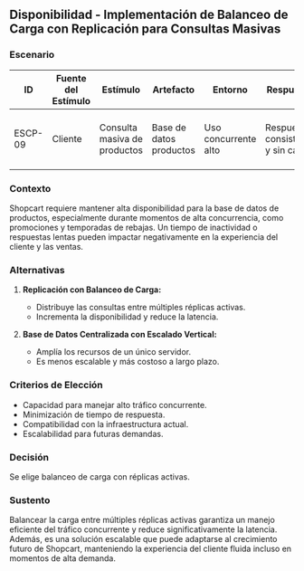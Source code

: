 ## Disponibilidad - Implementación de Balanceo de Carga con Replicación para Consultas Masivas  

### Escenario  
| **ID**      | **Fuente del Estímulo** | **Estímulo**             | **Artefacto**                 | **Entorno**               | **Respuesta**                           | **Medida de Respuesta**              |
|-------------|-------------------------|--------------------------|--------------------------------|---------------------------|-----------------------------------------|--------------------------------------|
| ESCP-09     | Cliente                 | Consulta masiva de productos | Base de datos productos        | Uso concurrente alto       | Respuesta consistente y sin caída       | 99.9% uptime, latencia < 3 segundos |

### Contexto  
Shopcart requiere mantener alta disponibilidad para la base de datos de productos, especialmente durante momentos de alta concurrencia, como promociones y temporadas de rebajas. Un tiempo de inactividad o respuestas lentas pueden impactar negativamente en la experiencia del cliente y las ventas.  

### Alternativas  
1. **Replicación con Balanceo de Carga:**  
   - Distribuye las consultas entre múltiples réplicas activas.  
   - Incrementa la disponibilidad y reduce la latencia.  

2. **Base de Datos Centralizada con Escalado Vertical:**  
   - Amplía los recursos de un único servidor.  
   - Es menos escalable y más costoso a largo plazo.  

### Criterios de Elección  
- Capacidad para manejar alto tráfico concurrente.  
- Minimización de tiempo de respuesta.  
- Compatibilidad con la infraestructura actual.  
- Escalabilidad para futuras demandas.  

### Decisión  
Se elige balanceo de carga con réplicas activas.  

### Sustento  
Balancear la carga entre múltiples réplicas activas garantiza un manejo eficiente del tráfico concurrente y reduce significativamente la latencia. Además, es una solución escalable que puede adaptarse al crecimiento futuro de Shopcart, manteniendo la experiencia del cliente fluida incluso en momentos de alta demanda.
